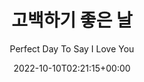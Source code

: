 ---
weight: 100
title: "고백하기 좋은 날"
subtitle: "Perfect Day To Say I Love You"
description: "正規 1 輯"
icon: library_music
lead: ""
date: 2022-10-10T02:21:15+00:00
lastmod: 2022-10-10T02:21:15+00:00
draft: false
images: []
---